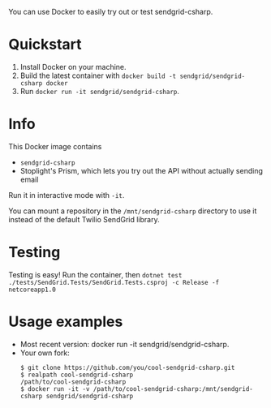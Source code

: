 You can use Docker to easily try out or test sendgrid-csharp.

# Quickstart

1. Install Docker on your machine.
2. Build the latest container with `docker build -t sendgrid/sendgrid-csharp docker`
3. Run `docker run -it sendgrid/sendgrid-csharp`.

# Info

This Docker image contains
 - `sendgrid-csharp`
 - Stoplight's Prism, which lets you try out the API without actually sending email

Run it in interactive mode with `-it`.

You can mount a repository in the `/mnt/sendgrid-csharp` directory to use it instead of the default Twilio SendGrid library.

# Testing
Testing is easy!  Run the container, then `dotnet test ./tests/SendGrid.Tests/SendGrid.Tests.csproj -c Release -f netcoreapp1.0`

# Usage examples

- Most recent version: docker run -it sendgrid/sendgrid-csharp.
- Your own fork:
  ```sh-session
  $ git clone https://github.com/you/cool-sendgrid-csharp.git
  $ realpath cool-sendgrid-csharp
  /path/to/cool-sendgrid-csharp
  $ docker run -it -v /path/to/cool-sendgrid-csharp:/mnt/sendgrid-csharp sendgrid/sendgrid-csharp
  ```